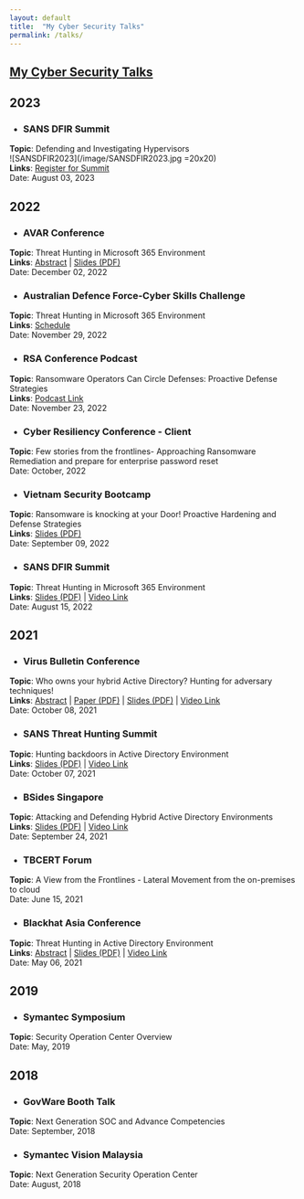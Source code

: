 ```yaml
---
layout: default
title:  "My Cyber Security Talks"
permalink: /talks/
---
```

## **<u>My Cyber Security Talks</u>**

## **2023**

- ### **SANS DFIR Summit**	
**Topic**: Defending and Investigating Hypervisors   
![SANSDFIR2023](/image/SANSDFIR2023.jpg =20x20)     
**Links**: [Register for Summit](https://www.sans.org/u/1pkm)        
Date: August 03, 2023
        
## **2022**

- ### **AVAR Conference** 
**Topic**: Threat Hunting in Microsoft 365 Environment        
**Links**:  [Abstract](https://aavar.org/avar2022/index.php/threat-hunting-in-m365-environment/) | [Slides (PDF)](/resources/raw/2022AVAR_ThreatHunting_in_M365.pdf)         
Date: December 02, 2022

- ### **Australian Defence Force-Cyber Skills Challenge** 
**Topic**: Threat Hunting in Microsoft 365 Environment        
**Links**: [Schedule](https://adfcsc22.au/schedule/)        
Date: November 29, 2022

- ### **RSA Conference Podcast**  
**Topic**: Ransomware Operators Can Circle Defenses: Proactive Defense Strategies        
**Links**:  [Podcast Link](https://podcasts.apple.com/au/podcast/ransomware-operators-can-circle-defenses-proactive/id1114576642?i=1000587180095)     
Date: November 23, 2022

- ### **Cyber Resiliency Conference - Client** 
**Topic**: Few stories from the frontlines- Approaching Ransomware Remediation and prepare for enterprise password reset        
Date: October, 2022

- ### **Vietnam Security Bootcamp** 
**Topic**: Ransomware is knocking at your Door! Proactive Hardening and Defense Strategies   
**Links**:  [Slides (PDF)](/resources/raw/2022VietnamSBC_Ransomware_is_Knocking_at_your_Door.pdf)    
Date: September 09, 2022

- ### **SANS DFIR Summit**  
**Topic**: Threat Hunting in Microsoft 365 Environment   
**Links**:  [Slides (PDF)](/resources/raw/2022_SANS_DFIR_Threat_Hunting_In_M365_Environment.pdf) | [Video Link](https://www.youtube.com/watch?v=2A0faMIEp00)    
Date: August 15, 2022

## **2021**

- ### **Virus Bulletin Conference** 
**Topic**: Who owns your hybrid Active Directory? Hunting for adversary techniques!  
**Links**: [Abstract](https://vblocalhost.com/presentations/who-owns-your-hybrid-active-directory-hunting-for-adversary-techniques/) | [Paper (PDF)](https://vblocalhost.com/uploads/VB2021-Thirumalai-Khanna.pdf) | [Slides (PDF)](https://vblocalhost.com/uploads/VB2021-07.pdf) | [Video Link](https://youtu.be/b68gGGXQ838?t=3977)    
Date: October 08, 2021

- ### **SANS Threat Hunting Summit**   
**Topic**: Hunting backdoors in Active Directory Environment   
**Links**:   [Slides (PDF)](/resources/raw/2021_SANS_TH_Summit_Hunting_Backdoors_in_AD.pdf) | [Video Link](https://www.youtube.com/watch?v=xeCCYmE4bZM)    
Date: October 07, 2021

- ### **BSides Singapore**
**Topic**: Attacking and Defending Hybrid Active Directory Environments   
**Links**: [Slides (PDF)](/resources/raw/2021BSides-SG_Attacking_And_Defending_ActiveDirectory.pdf) | [Video Link](https://www.youtube.com/watch?v=9rb3KYKbdSI)     
Date: September 24, 2021

- ### **TBCERT Forum**
**Topic**: A View from the Frontlines - Lateral Movement from the on-premises to cloud    
Date: June 15, 2021

- ### **Blackhat Asia Conference**
**Topic**: Threat Hunting in Active Directory Environment   
**Links**: [Abstract](https://www.blackhat.com/asia-21/briefings/schedule/index.html#threat-hunting-in-active-directory-environment-22292) | [Slides (PDF)](/resources/raw/2021_BlackHat_Asia_Threat_Hunting_In_Active_Directory_Environment.pdf) | [Video Link](https://www.youtube.com/watch?v=lBIaLmvVpBE)    
Date: May 06, 2021

## **2019**

- ### **Symantec Symposium**
**Topic**: Security Operation Center Overview    
Date: May, 2019

## **2018**

- ### **GovWare Booth Talk**
**Topic**: Next Generation SOC and Advance Competencies    
Date: September, 2018

- ### **Symantec Vision Malaysia**
**Topic**: Next Generation Security Operation Center    
Date: August, 2018





